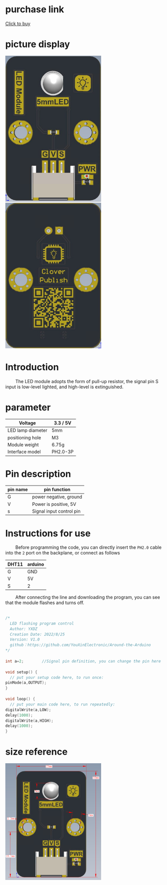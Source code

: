 # purchase link

[Click to buy](https://item.taobao.com/item.htm?spm=a1z10.3-c-s.w4002-21223910208.16.46046a4bs0pcQO&id=685727212244)

# picture display

<img src="https://raw.githubusercontent.com/YouXinElectronic/Around-the-Arduino/main/LEDModule/image/top.jpg" width="300"><img src="https://raw.githubusercontent.com/YouXinElectronic/Around-the-Arduino/main/LEDModule/image/bottom.jpg" width="300">

# Introduction
&nbsp;&nbsp;&nbsp;&nbsp;&nbsp;&nbsp;&nbsp;
The LED module adopts the form of pull-up resistor, the signal pin S input is low-level lighted, and high-level is extinguished.

# parameter
| Voltage | 3.3 / 5V |
|--|--|
| LED lamp diameter | 5mm |
| positioning hole | M3 |
| Module weight | 6.75g |
| Interface model | PH2.0-3P |

# Pin description

| pin name | pin function |
|--|--|
| G | power negative, ground |
| V | Power is positive, 5V |
| s | Signal input control pin |


# Instructions for use
&nbsp;&nbsp;&nbsp;&nbsp;&nbsp;&nbsp;&nbsp;
Before programming the code, you can directly insert the `PH2.0` cable into the `2` port on the backplane, or connect as follows

| DHT11 | arduino |
|--|--|
| G | GND |
| V | 5V |
| S | 2 |

&nbsp;&nbsp;&nbsp;&nbsp;&nbsp;&nbsp;&nbsp;
After connecting the line and downloading the program, you can see that the module flashes and turns off.

```cpp

/*
  LED flashing program control
  Author: YXDZ
  Creation Date: 2022/8/25
  Version: V1.0
  github：https://github.com/YouXinElectronic/Around-the-Arduino
*/

int a=2;        //Signal pin definition, you can change the pin here
 
void setup() {
  // put your setup code here, to run once:
pinMode(a,OUTPUT);
}

void loop() {
  // put your main code here, to run repeatedly:
digitalWrite(a,LOW);
delay(1000);
digitalWrite(a,HIGH);
delay(1000);
}


```

# size reference

<img src="https://raw.githubusercontent.com/YouXinElectronic/Around-the-Arduino/main/LEDModule/image/Dimensions.jpg" width="300">
